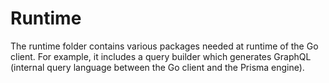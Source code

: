 # Runtime

The runtime folder contains various packages needed at runtime of the Go client. For example, it includes a query builder which generates GraphQL (internal query language between the Go client and the Prisma engine).
